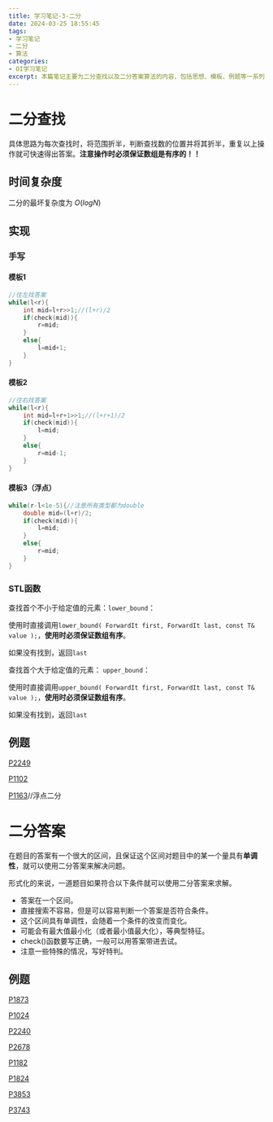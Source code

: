 ```yaml
---
title: 学习笔记-3-二分
date: 2024-03-25 18:55:45
tags:
- 学习笔记
- 二分
- 算法
categories:
- OI学习笔记
excerpt: 本篇笔记主要为二分查找以及二分答案算法的内容，包括思想、模板、例题等一系列内容。
---
```

# 二分查找
具体思路为每次查找时，将范围折半，判断查找数的位置并将其折半，重复以上操作就可快速得出答案。**注意操作时必须保证数组是有序的！！**

## 时间复杂度
二分的最坏复杂度为 $O(log N)$
## 实现
### 手写
#### 模板1
```cpp
//往左找答案
while(l<r){
    int mid=l+r>>1;//(l+r)/2
    if(check(mid)){
        r=mid;
    }
    else{
        l=mid+1;
    }
}
```
#### 模板2
```cpp
//往右找答案
while(l<r){
    int mid=l+r+1>>1;//(l+r+1)/2
    if(check(mid)){
        l=mid;
    }
    else{
        r=mid-1;
    }
}
```
#### 模板3（浮点）
```cpp
while(r-l<1e-5){//注意所有类型都为double
    double mid=(l+r)/2;
    if(check(mid)){
        l=mid;
    }
    else{
        r=mid;
    }
}
```
### STL函数
查找首个不小于给定值的元素：```lower_bound```：

使用时直接调用```lower_bound( ForwardIt first, ForwardIt last, const T& value );```，**使用时必须保证数组有序**。

如果没有找到，返回```last```

查找首个大于给定值的元素： ```upper_bound```：

使用时直接调用```upper_bound( ForwardIt first, ForwardIt last, const T& value );```，**使用时必须保证数组有序**。

如果没有找到，返回```last```

## 例题
[P2249](https://www.luogu.com.cn/problem/P2249)

[P1102](https://www.luogu.com.cn/problem/P1102)

[P1163](https://www.luogu.com.cn/problem/P1163)//浮点二分

# 二分答案
在题目的答案有一个很大的区间，且保证这个区间对题目中的某一个量具有**单调性**，就可以使用二分答案来解决问题。

形式化的来说，一道题目如果符合以下条件就可以使用二分答案来求解。
- 答案在一个区间。
- 直接搜索不容易，但是可以容易判断一个答案是否符合条件。
- 这个区间具有单调性，会随着一个条件的改变而变化。
- 可能会有最大值最小化（或者最小值最大化），等典型特征。
- check()函数要写正确，一般可以用答案带进去试。
- 注意一些特殊的情况，写好特判。
## 例题
[P1873](https://www.luogu.com.cn/problem/P1873)

[P1024](https://www.luogu.com.cn/problem/P1024)

[P2240](https://www.luogu.com.cn/problem/P2240)

[P2678](https://www.luogu.com.cn/problem/P2678)

[P1182](https://www.luogu.com.cn/problem/P1182)

[P1824](https://www.luogu.com.cn/problem/P1824)

[P3853](https://www.luogu.com.cn/problem/P3853)

[P3743](https://www.luogu.com.cn/problem/P3743)